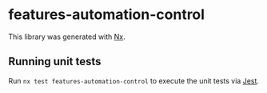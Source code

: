 # features-automation-control

This library was generated with [Nx](https://nx.dev).

## Running unit tests

Run `nx test features-automation-control` to execute the unit tests via [Jest](https://jestjs.io).
